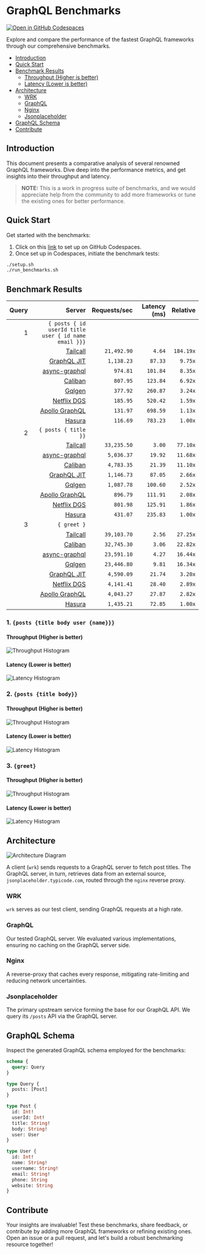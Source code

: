 # GraphQL Benchmarks <!-- omit from toc -->

[![Open in GitHub Codespaces](https://github.com/codespaces/badge.svg)](https://codespaces.new/tailcallhq/graphql-benchmarks)

Explore and compare the performance of the fastest GraphQL frameworks through our comprehensive benchmarks.

- [Introduction](#introduction)
- [Quick Start](#quick-start)
- [Benchmark Results](#benchmark-results)
  - [Throughput (Higher is better)](#throughput-higher-is-better)
  - [Latency (Lower is better)](#latency-lower-is-better)
- [Architecture](#architecture)
  - [WRK](#wrk)
  - [GraphQL](#graphql)
  - [Nginx](#nginx)
  - [Jsonplaceholder](#jsonplaceholder)
- [GraphQL Schema](#graphql-schema)
- [Contribute](#contribute)

[Tailcall]: https://github.com/tailcallhq/tailcall
[Gqlgen]: https://github.com/99designs/gqlgen
[Apollo GraphQL]: https://github.com/apollographql/apollo-server
[Netflix DGS]: https://github.com/netflix/dgs-framework
[Caliban]: https://github.com/ghostdogpr/caliban
[async-graphql]: https://github.com/async-graphql/async-graphql
[Hasura]: https://github.com/hasura/graphql-engine
[GraphQL JIT]: https://github.com/zalando-incubator/graphql-jit

## Introduction

This document presents a comparative analysis of several renowned GraphQL frameworks. Dive deep into the performance metrics, and get insights into their throughput and latency.

> **NOTE:** This is a work in progress suite of benchmarks, and we would appreciate help from the community to add more frameworks or tune the existing ones for better performance.

## Quick Start

Get started with the benchmarks:

1. Click on this [link](https://codespaces.new/tailcallhq/graphql-benchmarks) to set up on GitHub Codespaces.
2. Once set up in Codespaces, initiate the benchmark tests:

```bash
./setup.sh
./run_benchmarks.sh
```

## Benchmark Results

<!-- PERFORMANCE_RESULTS_START -->

| Query | Server | Requests/sec | Latency (ms) | Relative |
|-------:|--------:|--------------:|--------------:|---------:|
| 1 | `{ posts { id userId title user { id name email }}}` |
|| [Tailcall] | `21,492.90` | `4.64` | `184.19x` |
|| [GraphQL JIT] | `1,138.23` | `87.33` | `9.75x` |
|| [async-graphql] | `974.81` | `101.84` | `8.35x` |
|| [Caliban] | `807.95` | `123.84` | `6.92x` |
|| [Gqlgen] | `377.92` | `260.87` | `3.24x` |
|| [Netflix DGS] | `185.95` | `520.42` | `1.59x` |
|| [Apollo GraphQL] | `131.97` | `698.59` | `1.13x` |
|| [Hasura] | `116.69` | `783.23` | `1.00x` |
| 2 | `{ posts { title }}` |
|| [Tailcall] | `33,235.50` | `3.00` | `77.10x` |
|| [async-graphql] | `5,036.37` | `19.92` | `11.68x` |
|| [Caliban] | `4,783.35` | `21.39` | `11.10x` |
|| [GraphQL JIT] | `1,146.73` | `87.05` | `2.66x` |
|| [Gqlgen] | `1,087.78` | `100.60` | `2.52x` |
|| [Apollo GraphQL] | `896.79` | `111.91` | `2.08x` |
|| [Netflix DGS] | `801.98` | `125.91` | `1.86x` |
|| [Hasura] | `431.07` | `235.83` | `1.00x` |
| 3 | `{ greet }` |
|| [Tailcall] | `39,103.70` | `2.56` | `27.25x` |
|| [Caliban] | `32,745.30` | `3.06` | `22.82x` |
|| [async-graphql] | `23,591.10` | `4.27` | `16.44x` |
|| [Gqlgen] | `23,446.80` | `9.81` | `16.34x` |
|| [GraphQL JIT] | `4,590.09` | `21.74` | `3.20x` |
|| [Netflix DGS] | `4,141.41` | `28.40` | `2.89x` |
|| [Apollo GraphQL] | `4,043.27` | `27.87` | `2.82x` |
|| [Hasura] | `1,435.21` | `72.85` | `1.00x` |

<!-- PERFORMANCE_RESULTS_END -->



### 1. `{posts {title body user {name}}}`
#### Throughput (Higher is better)

![Throughput Histogram](assets/req_sec_histogram1.png)

#### Latency (Lower is better)

![Latency Histogram](assets/latency_histogram1.png)

### 2. `{posts {title body}}`
#### Throughput (Higher is better)

![Throughput Histogram](assets/req_sec_histogram2.png)

#### Latency (Lower is better)

![Latency Histogram](assets/latency_histogram2.png)

### 3. `{greet}`
#### Throughput (Higher is better)

![Throughput Histogram](assets/req_sec_histogram3.png)

#### Latency (Lower is better)

![Latency Histogram](assets/latency_histogram3.png)

## Architecture

![Architecture Diagram](assets/architecture.png)

A client (`wrk`) sends requests to a GraphQL server to fetch post titles. The GraphQL server, in turn, retrieves data from an external source, `jsonplaceholder.typicode.com`, routed through the `nginx` reverse proxy.

### WRK

`wrk` serves as our test client, sending GraphQL requests at a high rate.

### GraphQL

Our tested GraphQL server. We evaluated various implementations, ensuring no caching on the GraphQL server side.

### Nginx

A reverse-proxy that caches every response, mitigating rate-limiting and reducing network uncertainties.

### Jsonplaceholder

The primary upstream service forming the base for our GraphQL API. We query its `/posts` API via the GraphQL server.

## GraphQL Schema

Inspect the generated GraphQL schema employed for the benchmarks:

```graphql
schema {
  query: Query
}

type Query {
  posts: [Post]
}

type Post {
  id: Int!
  userId: Int!
  title: String!
  body: String!
  user: User
}

type User {
  id: Int!
  name: String!
  username: String!
  email: String!
  phone: String
  website: String
}
```

## Contribute

Your insights are invaluable! Test these benchmarks, share feedback, or contribute by adding more GraphQL frameworks or refining existing ones. Open an issue or a pull request, and let's build a robust benchmarking resource together!
